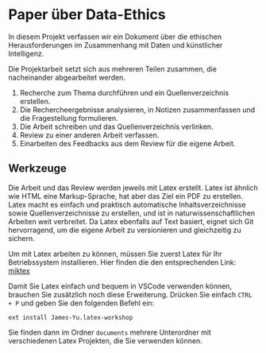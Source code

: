 # Paper über Data-Ethics

In diesem Projekt verfassen wir ein Dokument über die ethischen
Herausforderungen im Zusammenhang mit Daten und künstlicher Intelligenz.

Die Projektarbeit setzt sich aus mehreren Teilen zusammen, die nacheinander
abgearbeitet werden. 

1. Recherche zum Thema durchführen und ein Quellenverzeichnis erstellen.
2. Die Rechercheergebnisse analysieren, in Notizen zusammenfassen und die Fragestellung formulieren.
3. Die Arbeit schreiben und das Quellenverzeichnis verlinken.
4. Review zu einer anderen Arbeit verfassen.
5. Einarbeiten des Feedbacks aus dem Review für die eigene Arbeit.

## Werkzeuge

Die Arbeit und das Review werden jeweils mit Latex erstellt. Latex ist ähnlich
wie HTML eine Markup-Sprache, hat aber das Ziel ein PDF zu erstellen. Latex
macht es einfach und praktisch automatische Inhaltsverzeichnisse sowie
Quellenverzeichnisse zu erstellen, und ist in naturwissenschaftlichen Arbeiten
weit verbreitet. Da Latex ebenfalls auf Text basiert, eignet sich Git
hervorragend, um die eigene Arbeit zu versionieren und gleichzeitig zu sichern.


Um mit Latex arbeiten zu können, müssen Sie zuerst Latex für Ihr Betriebssystem
installieren. Hier finden die den entsprechenden Link:
[miktex](https://miktex.org/download)

Damit Sie Latex einfach und bequem in VSCode verwenden können, brauchen Sie
zusätzlich noch diese Erweiterung. Drücken Sie einfach `CTRL + P` und geben Sie
den folgenden Befehl ein:

```text
ext install James-Yu.latex-workshop
```

Sie finden dann im Ordner `documents` mehrere Unterordner mit verschiedenen
Latex Projekten, die Sie verwenden können.
